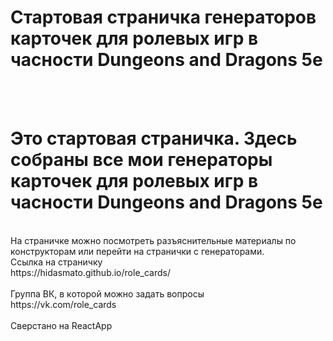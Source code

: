 <h1>Стартовая страничка генераторов карточек для ролевых игр в часности Dungeons and Dragons 5e</h1><br><br>
<h1>Это стартовая страничка. Здесь собраны все мои генераторы карточек для ролевых игр в часности Dungeons and Dragons 5e</h1><br>
На страничке можно посмотреть разъяснительные материалы по конструкторам или перейти на странички с генераторами.
<br>
Ссылка на страничку<br>
https://hidasmato.github.io/role_cards/<br>
<br>
Группа ВК, в которой можно задать вопросы<br>
https://vk.com/role_cards<br>
<br>
Сверстано на ReactApp<br>

